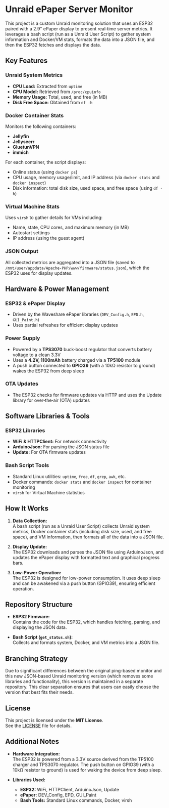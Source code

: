 # Unraid ePaper Server Monitor

This project is a custom Unraid monitoring solution that uses an ESP32 paired with a 2.9″ ePaper display to present real‑time server metrics. It leverages a bash script (run as a Unraid User Script) to gather system information and Docker/VM stats, formats the data into a JSON file, and then the ESP32 fetches and displays the data.

## Key Features

### Unraid System Metrics
- **CPU Load:** Extracted from `uptime`
- **CPU Model:** Retrieved from `/proc/cpuinfo`
- **Memory Usage:** Total, used, and free (in MB)
- **Disk Free Space:** Obtained from `df -h`

### Docker Container Stats
Monitors the following containers:
- **Jellyfin**
- **Jellyseerr**
- **GluetunVPN**
- **immich**

For each container, the script displays:
- Online status (using `docker ps`)
- CPU usage, memory usage/limit, and IP address (via `docker stats` and `docker inspect`)
- Disk information: total disk size, used space, and free space (using `df -h`)

### Virtual Machine Stats
Uses `virsh` to gather details for VMs including:
- Name, state, CPU cores, and maximum memory (in MB)
- Autostart settings
- IP address (using the guest agent)

### JSON Output
All collected metrics are aggregated into a JSON file (saved to `/mnt/user/appdata/Apache-PHP/www/firmware/status.json`), which the ESP32 uses for display updates.

## Hardware & Power Management

### ESP32 & ePaper Display
- Driven by the Waveshare ePaper libraries (`DEV_Config.h`, `EPD.h`, `GUI_Paint.h`)
- Uses partial refreshes for efficient display updates

### Power Supply
- Powered by a **TPS3070** buck‑boost regulator that converts battery voltage to a clean 3.3V
- Uses a **4.2V, 1100mAh** battery charged via a **TP5100** module
- A push button connected to **GPIO39** (with a 10kΩ resistor to ground) wakes the ESP32 from deep sleep

### OTA Updates
- The ESP32 checks for firmware updates via HTTP and uses the Update library for over‑the‑air (OTA) updates

## Software Libraries & Tools

### ESP32 Libraries
- **WiFi & HTTPClient:** For network connectivity
- **ArduinoJson:** For parsing the JSON status file
- **Update:** For OTA firmware updates

### Bash Script Tools
- Standard Linux utilities: `uptime`, `free`, `df`, `grep`, `awk`, etc.
- Docker commands: `docker stats` and `docker inspect` for container monitoring
- `virsh` for Virtual Machine statistics

## How It Works

1. **Data Collection:**  
   A bash script (run as a Unraid User Script) collects Unraid system metrics, Docker container stats (including disk size, used, and free space), and VM information, then formats all of the data into a JSON file.

2. **Display Update:**  
   The ESP32 downloads and parses the JSON file using ArduinoJson, and updates the ePaper display with formatted text and graphical progress bars.

3. **Low-Power Operation:**  
   The ESP32 is designed for low-power consumption. It uses deep sleep and can be awakened via a push button (GPIO39), ensuring efficient operation.

## Repository Structure

- **ESP32 Firmware:**  
  Contains the code for the ESP32, which handles fetching, parsing, and displaying the JSON data.

- **Bash Script (`get_status.sh`):**  
  Collects and formats system, Docker, and VM metrics into a JSON file.

## Branching Strategy

Due to significant differences between the original ping-based monitor and this new JSON-based Unraid monitoring version (which removes some libraries and functionality), this version is maintained in a separate repository. This clear separation ensures that users can easily choose the version that best fits their needs.

## License

This project is licensed under the **MIT License**.  
See the [LICENSE](LICENSE) file for details.

## Additional Notes

- **Hardware Integration:**  
  The ESP32 is powered from a 3.3V source derived from the TP5100 charger and TPS3070 regulator. The push button on GPIO39 (with a 10kΩ resistor to ground) is used for waking the device from deep sleep.
  
- **Libraries Used:**  
  - **ESP32:** WiFi, HTTPClient, ArduinoJson, Update  
  - **ePaper:** DEV_Config, EPD, GUI_Paint  
  - **Bash Tools:** Standard Linux commands, Docker, virsh
